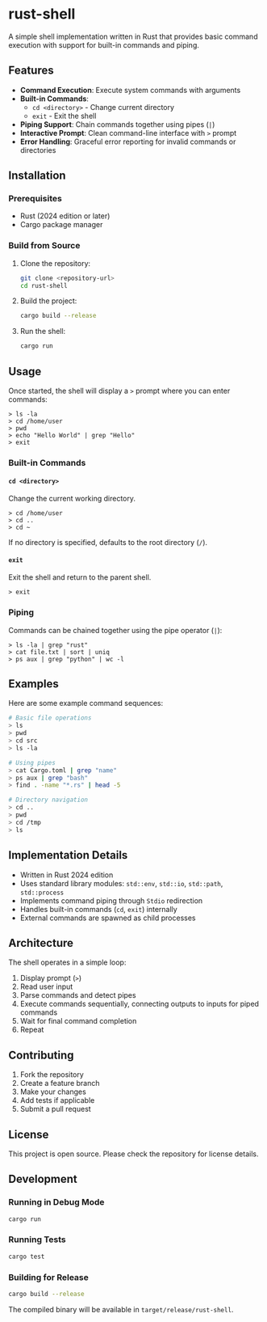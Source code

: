 # rust-shell

A simple shell implementation written in Rust that provides basic command execution with support for built-in commands and piping.

## Features

- **Command Execution**: Execute system commands with arguments
- **Built-in Commands**: 
  - `cd <directory>` - Change current directory
  - `exit` - Exit the shell
- **Piping Support**: Chain commands together using pipes (`|`)
- **Interactive Prompt**: Clean command-line interface with `>` prompt
- **Error Handling**: Graceful error reporting for invalid commands or directories

## Installation

### Prerequisites

- Rust (2024 edition or later)
- Cargo package manager

### Build from Source

1. Clone the repository:
   ```bash
   git clone <repository-url>
   cd rust-shell
   ```

2. Build the project:
   ```bash
   cargo build --release
   ```

3. Run the shell:
   ```bash
   cargo run
   ```

## Usage

Once started, the shell will display a `>` prompt where you can enter commands:

```
> ls -la
> cd /home/user
> pwd
> echo "Hello World" | grep "Hello"
> exit
```

### Built-in Commands

#### `cd <directory>`
Change the current working directory.

```
> cd /home/user
> cd ..
> cd ~
```

If no directory is specified, defaults to the root directory (`/`).

#### `exit`
Exit the shell and return to the parent shell.

```
> exit
```

### Piping

Commands can be chained together using the pipe operator (`|`):

```
> ls -la | grep "rust"
> cat file.txt | sort | uniq
> ps aux | grep "python" | wc -l
```

## Examples

Here are some example command sequences:

```bash
# Basic file operations
> ls
> pwd
> cd src
> ls -la

# Using pipes
> cat Cargo.toml | grep "name"
> ps aux | grep "bash"
> find . -name "*.rs" | head -5

# Directory navigation
> cd ..
> pwd
> cd /tmp
> ls
```

## Implementation Details

- Written in Rust 2024 edition
- Uses standard library modules: `std::env`, `std::io`, `std::path`, `std::process`
- Implements command piping through `Stdio` redirection
- Handles built-in commands (`cd`, `exit`) internally
- External commands are spawned as child processes

## Architecture

The shell operates in a simple loop:
1. Display prompt (`>`)
2. Read user input
3. Parse commands and detect pipes
4. Execute commands sequentially, connecting outputs to inputs for piped commands
5. Wait for final command completion
6. Repeat

## Contributing

1. Fork the repository
2. Create a feature branch
3. Make your changes
4. Add tests if applicable
5. Submit a pull request

## License

This project is open source. Please check the repository for license details.

## Development

### Running in Debug Mode

```bash
cargo run
```

### Running Tests

```bash
cargo test
```

### Building for Release

```bash
cargo build --release
```

The compiled binary will be available in `target/release/rust-shell`.